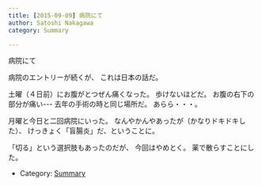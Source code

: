 ```yaml
---
title: [2015-09-09] 病院にて
author: Satoshi Nakagawa
category: Summary

---
```


病院にて

 病院のエントリーが続くが、
これは日本の話だ。

 土曜（４日前）にお腹がとつぜん痛くなった。
歩けないほどだ。
お腹の右下の部分が痛い---
去年の手術の時と同じ場所だ。
あらら・・・。

<!--more-->

 月曜と今日と二回病院にいった。
なんやかんやあったが（かなりドキドキした）、
けっきょく「盲腸炎」だ、ということに。

 「切る」という選択肢もあったのだが、
今回はやめとく。
薬で散らすことにした。

- Category: [Summary](https://merapano.github.io/categories.html#Summary)


